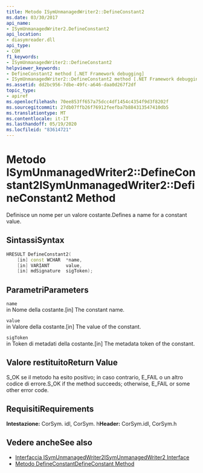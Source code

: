 ```yaml
---
title: Metodo ISymUnmanagedWriter2::DefineConstant2
ms.date: 03/30/2017
api_name:
- ISymUnmanagedWriter2.DefineConstant2
api_location:
- diasymreader.dll
api_type:
- COM
f1_keywords:
- ISymUnmanagedWriter2::DefineConstant2
helpviewer_keywords:
- DefineConstant2 method [.NET Framework debugging]
- ISymUnmanagedWriter2::DefineConstant2 method [.NET Framework debugging]
ms.assetid: dd2bc956-7dbe-49fc-a646-daa0d267f2df
topic_type:
- apiref
ms.openlocfilehash: 70ee853ff657a75dcc4df1454c4354f9d3f8202f
ms.sourcegitcommit: 27db07ffb26f76912feefba7b884313547410db5
ms.translationtype: MT
ms.contentlocale: it-IT
ms.lasthandoff: 05/19/2020
ms.locfileid: "83614721"
---
```

# <a name="isymunmanagedwriter2defineconstant2-method"></a><span data-ttu-id="33cce-102">Metodo ISymUnmanagedWriter2::DefineConstant2</span><span class="sxs-lookup"><span data-stu-id="33cce-102">ISymUnmanagedWriter2::DefineConstant2 Method</span></span>
<span data-ttu-id="33cce-103">Definisce un nome per un valore costante.</span><span class="sxs-lookup"><span data-stu-id="33cce-103">Defines a name for a constant value.</span></span>  
  
## <a name="syntax"></a><span data-ttu-id="33cce-104">Sintassi</span><span class="sxs-lookup"><span data-stu-id="33cce-104">Syntax</span></span>  
  
```cpp  
HRESULT DefineConstant2(  
    [in] const WCHAR  *name,  
    [in] VARIANT      value,  
    [in] mdSignature  sigToken);  
```  
  
## <a name="parameters"></a><span data-ttu-id="33cce-105">Parametri</span><span class="sxs-lookup"><span data-stu-id="33cce-105">Parameters</span></span>  
 `name`  
 <span data-ttu-id="33cce-106">in Nome della costante.</span><span class="sxs-lookup"><span data-stu-id="33cce-106">[in] The constant name.</span></span>  
  
 `value`  
 <span data-ttu-id="33cce-107">in Valore della costante.</span><span class="sxs-lookup"><span data-stu-id="33cce-107">[in] The value of the constant.</span></span>  
  
 `sigToken`  
 <span data-ttu-id="33cce-108">in Token di metadati della costante.</span><span class="sxs-lookup"><span data-stu-id="33cce-108">[in] The metadata token of the constant.</span></span>  
  
## <a name="return-value"></a><span data-ttu-id="33cce-109">Valore restituito</span><span class="sxs-lookup"><span data-stu-id="33cce-109">Return Value</span></span>  
 <span data-ttu-id="33cce-110">S_OK se il metodo ha esito positivo; in caso contrario, E_FAIL o un altro codice di errore.</span><span class="sxs-lookup"><span data-stu-id="33cce-110">S_OK if the method succeeds; otherwise, E_FAIL or some other error code.</span></span>  
  
## <a name="requirements"></a><span data-ttu-id="33cce-111">Requisiti</span><span class="sxs-lookup"><span data-stu-id="33cce-111">Requirements</span></span>  
 <span data-ttu-id="33cce-112">**Intestazione:** CorSym. idl, CorSym. h</span><span class="sxs-lookup"><span data-stu-id="33cce-112">**Header:** CorSym.idl, CorSym.h</span></span>  
  
## <a name="see-also"></a><span data-ttu-id="33cce-113">Vedere anche</span><span class="sxs-lookup"><span data-stu-id="33cce-113">See also</span></span>

- [<span data-ttu-id="33cce-114">Interfaccia ISymUnmanagedWriter2</span><span class="sxs-lookup"><span data-stu-id="33cce-114">ISymUnmanagedWriter2 Interface</span></span>](isymunmanagedwriter2-interface.md)
- [<span data-ttu-id="33cce-115">Metodo DefineConstant</span><span class="sxs-lookup"><span data-stu-id="33cce-115">DefineConstant Method</span></span>](isymunmanagedwriter-defineconstant-method.md)
